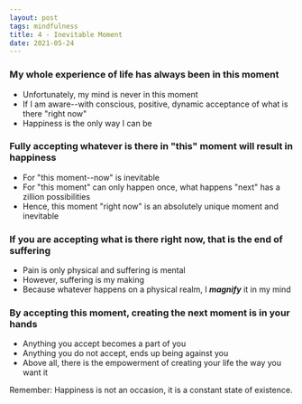 ```yaml
---
layout: post
tags: mindfulness
title: 4 - Inevitable Moment
date: 2021-05-24
---
```


### My whole experience of life has always been in this moment

- Unfortunately, my mind is never in this moment
- If I am aware--with conscious, positive, dynamic acceptance of what is there "right now"
- Happiness is the only way I can be

### Fully accepting whatever is there in "this" moment will result in happiness

- For "this moment--now" is inevitable
- For "this moment" can only happen once, what happens "next" has a zillion possibilities
- Hence, this moment "right now" is an absolutely unique moment and inevitable

### If you are accepting what is there right now, that is the end of suffering

- Pain is only physical and suffering is mental
- However, suffering is my making
- Because whatever happens on a physical realm, I **_magnify_** it in my mind

### By accepting this moment, creating the next moment is in your hands

- Anything you accept becomes a part of you
- Anything you do not accept, ends up being against you
- Above all, there is the empowerment of creating your life the way you want it

Remember: Happiness is not an occasion, it is a constant state of existence.
